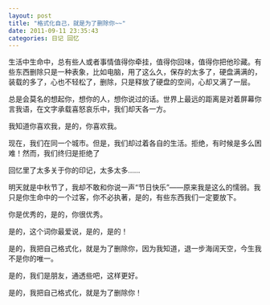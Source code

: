 ```yaml
---
layout: post 
title: "格式化自己，就是为了删除你~~"
date: 2011-09-11 23:35:43
categories: 日记 回忆
---
```


生活中生命中，总有些人或者事情值得你牵挂，值得你回味，值得你把他珍藏。有些东西删除只是一种表象，比如电脑，用了这么久，保存的太多了，硬盘满满的，装载的多了，心也不轻松了，删除，只是释放了硬盘的空间，心却又满了一层。

总是会莫名的想起你，想你的人，想你说过的话。世界上最远的距离是对着屏幕你言我语，在文字承载喜怒哀乐中，我们却天各一方。

我知道你喜欢我，是的，你喜欢我。

现在，我们在同一个城市。但是，我们却过着各自的生活。拒绝，有时候是多么困难！然而，我们终归是拒绝了

回忆里了太多关于你的印记，太多太多……

明天就是中秋节了，我却不敢和你说一声“节日快乐”——原来我是这么的懦弱。我只是你生命中的一个过客，你不必执著，是的，有些东西我们一定要放下。

你是优秀的，是的，你很优秀。

是的，这个词你最爱说，是的，是的！

是的，我把自己格式化，就是为了删除你，因为我知道，退一步海阔天空，今生我不是你的唯一。

是的，我们是朋友，通透些吧，这样更好。

是的，我把自己格式化，就是为了删除你！